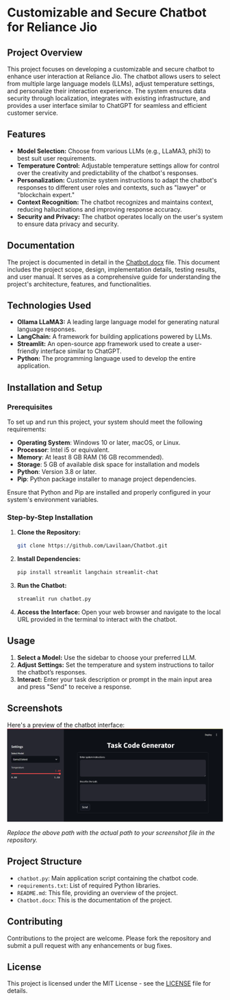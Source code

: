 # Customizable and Secure Chatbot for Reliance Jio

## Project Overview
This project focuses on developing a customizable and secure chatbot to enhance user interaction at Reliance Jio. The chatbot allows users to select from multiple large language models (LLMs), adjust temperature settings, and personalize their interaction experience. The system ensures data security through localization, integrates with existing infrastructure, and provides a user interface similar to ChatGPT for seamless and efficient customer service.

## Features
- **Model Selection:** Choose from various LLMs (e.g., LLaMA3, phi3) to best suit user requirements.
- **Temperature Control:** Adjustable temperature settings allow for control over the creativity and predictability of the chatbot's responses.
- **Personalization:** Customize system instructions to adapt the chatbot's responses to different user roles and contexts, such as "lawyer" or "blockchain expert."
- **Context Recognition:** The chatbot recognizes and maintains context, reducing hallucinations and improving response accuracy.
- **Security and Privacy:** The chatbot operates locally on the user's system to ensure data privacy and security.

## **Documentation**

The project is documented in detail in the [Chatbot.docx](./Chatbot.docx) file. This document includes the project scope, design, implementation details, testing results, and user manual. It serves as a comprehensive guide for understanding the project's architecture, features, and functionalities.

## Technologies Used
- **Ollama LLaMA3:** A leading large language model for generating natural language responses.
- **LangChain:** A framework for building applications powered by LLMs.
- **Streamlit:** An open-source app framework used to create a user-friendly interface similar to ChatGPT.
- **Python:** The programming language used to develop the entire application.

## Installation and Setup

### Prerequisites
To set up and run this project, your system should meet the following requirements:

- **Operating System**: Windows 10 or later, macOS, or Linux.
- **Processor**: Intel i5 or equivalent.
- **Memory**: At least 8 GB RAM (16 GB recommended).
- **Storage**: 5 GB of available disk space for installation and models
- **Python**: Version 3.8 or later.
- **Pip**: Python package installer to manage project dependencies.

Ensure that Python and Pip are installed and properly configured in your system's environment variables.

### Step-by-Step Installation
1. **Clone the Repository:**
    ```bash
    git clone https://github.com/Lavilaan/Chatbot.git
    ```
2. **Install Dependencies:**
    ```bash
    pip install streamlit langchain streamlit-chat
    ```
3. **Run the Chatbot:**
    ```bash
    streamlit run chatbot.py
    ```

4. **Access the Interface:** Open your web browser and navigate to the local URL provided in the terminal to interact with the chatbot.

## Usage
1. **Select a Model:** Use the sidebar to choose your preferred LLM.
2. **Adjust Settings:** Set the temperature and system instructions to tailor the chatbot’s responses.
3. **Interact:** Enter your task description or prompt in the main input area and press "Send" to receive a response.

## Screenshots
Here's a preview of the chatbot interface:
![Chatbot Interface](.\Interface.png)

*Replace the above path with the actual path to your screenshot file in the repository.*

## Project Structure
- `chatbot.py`: Main application script containing the chatbot code.
- `requirements.txt`: List of required Python libraries.
- `README.md`: This file, providing an overview of the project.
- `Chatbot.docx`: This is the documentation of the project.

## Contributing
Contributions to the project are welcome. Please fork the repository and submit a pull request with any enhancements or bug fixes.

## License
This project is licensed under the MIT License - see the [LICENSE](./LICENSE) file for details.
